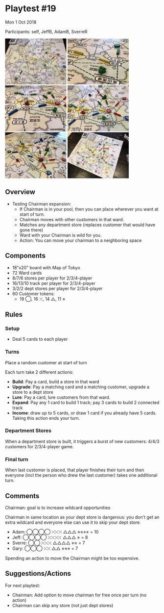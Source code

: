 # Playtest #19

Mon 1 Oct 2018

Participants: self, JeffB, AdamB, SverreR

<img src="images/pt19/pt19-0748.jpg" height="150px"/> <img src="images/pt19/pt19-0749.jpg" height="150px"/> <img src="images/pt19/pt19-0750.jpg" height="150px"/> <img src="images/pt19/pt19-0751.jpg" height="150px"/> <img src="images/pt19/pt19-0752.jpg" height="150px"/> <img src="images/pt19/pt19-0753.jpg" height="150px"/>

## Overview

* Testing Chairman expansion:
	* If Chairman is in your pool, then you can place wherever you want at start of turn.
	* Chairman moves with other customers in that ward.
	* Matches any department store (replaces customer that would have gone there)
	* Ward with your Chairman is wild for you.
	* Action: You can move your chairman to a neighboring space

## Components

* 18"x20" board with Map of Tokyo
* 72 Ward cards
* 8/7/6 stores per player for 2/3/4-player
* 16/13/10 track per player for 2/3/4-player
* 3/2/2 dept stores per player for 2/3/4-player
* 60 Customer tokens:
	* 19 ◯, 16 ⤫, 14 △, 11 ⭐︎

## Rules

### Setup

* Deal 5 cards to each player

### Turns

Place a random customer at start of turn

Each turn take 2 different actions:

* **Build**: Pay a card, build a store in that ward
* **Upgrade**: Pay a matching card and a matching customer, upgrade a store to a dept store
* **Lure**: Pay a card, lure customers from that ward.
* **Expand**: Pay any 1 card to build 1 track; pay 3 cards to build 2 connected track
* **Income**: draw up to 5 cards, or draw 1 card if you already have 5 cards. Taking this action ends your turn.

### Department Stores

When a department store is built, it triggers a burst of new customers: 4/4/3 customers for 2/3/4-player game.

### Final turn

When last customer is placed, that player finishes their turn and then everyone (incl the person who drew the last customer) takes one additional turn.

## Comments

Chairman: goal is to increase wildcard opportunities

Chairman in same location as your dept store is dangerous: you don't get an extra wildcard and everyone else can use it to skip your dept store.

* Adam: ◯◯◯◯ ⤫⤫⤫ △△△ ⭐︎⭐︎⭐︎⭐︎ = 10
* Jeff: ◯◯◯◯ ⤫⤫⤫⤫ △△△ ⭐︎ = 8
* Sverre: ◯◯ ⤫⤫⤫ △△△△ ⭐︎⭐︎ = 7
* Gary: ◯◯◯ ⤫⤫ △△ ⭐︎⭐︎⭐︎ = 7

Spending an action to move the Chairman might be too expensive.

## Suggestions/Actions

For next playtest:

* Chairman: Add option to move chairman for free once per turn (no action)
* Chairman can skip any store (not just dept stores)
